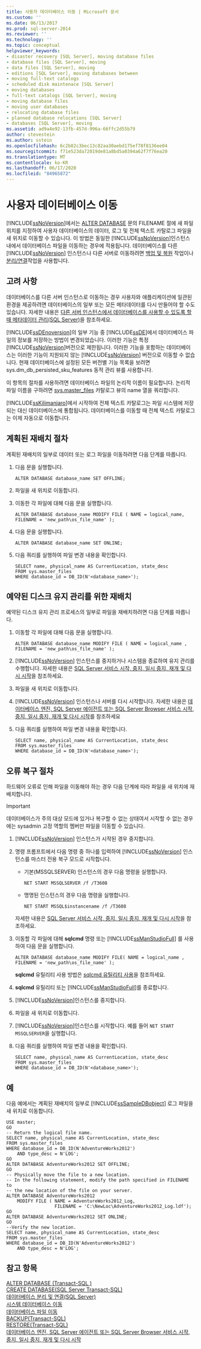 ```yaml
---
title: 사용자 데이터베이스 이동 | Microsoft 문서
ms.custom: ''
ms.date: 06/13/2017
ms.prod: sql-server-2014
ms.reviewer: ''
ms.technology: ''
ms.topic: conceptual
helpviewer_keywords:
- disaster recovery [SQL Server], moving database files
- database files [SQL Server], moving
- data files [SQL Server], moving
- editions [SQL Server], moving databases between
- moving full-text catalogs
- scheduled disk maintenace [SQL Server]
- moving databases
- full-text catalogs [SQL Server], moving
- moving database files
- moving user databases
- relocating database files
- planned database relocations [SQL Server]
- databases [SQL Server], moving
ms.assetid: ad9a4e92-13fb-457d-996a-66ffc2d55b79
author: stevestein
ms.author: sstein
ms.openlocfilehash: 6c2b82c3bec13c82aa30aebd175ef78f8136ee04
ms.sourcegitcommit: f71e523da72019de81a8bd5a0394a62f7f76ea20
ms.translationtype: MT
ms.contentlocale: ko-KR
ms.lasthandoff: 06/17/2020
ms.locfileid: "84965872"
---
```

# <a name="move-user-databases"></a>사용자 데이터베이스 이동
  [!INCLUDE[ssNoVersion](../../includes/ssnoversion-md.md)]에서는 [ALTER DATABASE](/sql/t-sql/statements/alter-database-transact-sql) 문의 FILENAME 절에 새 파일 위치를 지정하여 사용자 데이터베이스의 데이터, 로그 및 전체 텍스트 카탈로그 파일을 새 위치로 이동할 수 있습니다. 이 방법은 동일한 [!INCLUDE[ssNoVersion](../../includes/ssnoversion-md.md)]인스턴스 내에서 데이터베이스 파일을 이동하는 경우에 적용됩니다. 데이터베이스를 다른 [!INCLUDE[ssNoVersion](../../includes/ssnoversion-md.md)] 인스턴스나 다른 서버로 이동하려면 [백업 및 복원](../backup-restore/back-up-and-restore-of-sql-server-databases.md) 작업이나 [분리/연결](move-a-database-using-detach-and-attach-transact-sql.md)작업을 사용합니다.  
  
## <a name="considerations"></a>고려 사항  
 데이터베이스를 다른 서버 인스턴스로 이동하는 경우 사용자와 애플리케이션에 일관된 환경을 제공하려면 데이터베이스의 일부 또는 모든 메타데이터를 다시 만들어야 할 수도 있습니다. 자세한 내용은 [다른 서버 인스턴스에서 데이터베이스를 사용할 수 있도록 할 때 메타데이터 관리&#40;SQL Server&#41;](manage-metadata-when-making-a-database-available-on-another-server.md)을 참조하세요.  
  
 [!INCLUDE[ssDEnoversion](../../includes/ssdenoversion-md.md)]의 일부 기능 중 [!INCLUDE[ssDE](../../includes/ssde-md.md)]에서 데이터베이스 파일의 정보를 저장하는 방법이 변경되었습니다. 이러한 기능은 특정 [!INCLUDE[ssNoVersion](../../includes/ssnoversion-md.md)]버전으로 제한됩니다. 이러한 기능을 포함하는 데이터베이스는 이러한 기능이 지원되지 않는 [!INCLUDE[ssNoVersion](../../includes/ssnoversion-md.md)] 버전으로 이동할 수 없습니다. 현재 데이터베이스에 설정된 모든 버전별 기능 목록을 보려면 sys.dm_db_persisted_sku_features 동적 관리 뷰를 사용합니다.  
  
 이 항목의 절차를 사용하려면 데이터베이스 파일의 논리적 이름이 필요합니다. 논리적 파일 이름을 구하려면 [sys.master_files](/sql/relational-databases/system-catalog-views/sys-master-files-transact-sql) 카탈로그 뷰의 name 열을 쿼리합니다.  
  
 [!INCLUDE[ssKilimanjaro](../../includes/sskilimanjaro-md.md)]에서 시작하여 전체 텍스트 카탈로그는 파일 시스템에 저장되는 대신 데이터베이스에 통합됩니다. 데이터베이스를 이동할 때 전체 텍스트 카탈로그는 이제 자동으로 이동합니다.  
  
## <a name="planned-relocation-procedure"></a>계획된 재배치 절차  
 계획된 재배치의 일부로 데이터 또는 로그 파일을 이동하려면 다음 단계를 따릅니다.  
  
1.  다음 문을 실행합니다.  
  
    ```  
    ALTER DATABASE database_name SET OFFLINE;  
    ```  
  
2.  파일을 새 위치로 이동합니다.  
  
3.  이동한 각 파일에 대해 다음 문을 실행합니다.  
  
    ```  
    ALTER DATABASE database_name MODIFY FILE ( NAME = logical_name, FILENAME = 'new_path\os_file_name' );  
    ```  
  
4.  다음 문을 실행합니다.  
  
    ```  
    ALTER DATABASE database_name SET ONLINE;  
    ```  
  
5.  다음 쿼리를 실행하여 파일 변경 내용을 확인합니다.  
  
    ```  
    SELECT name, physical_name AS CurrentLocation, state_desc  
    FROM sys.master_files  
    WHERE database_id = DB_ID(N'<database_name>');  
    ```  
  
## <a name="relocation-for-scheduled-disk-maintenance"></a>예약된 디스크 유지 관리를 위한 재배치  
 예약된 디스크 유지 관리 프로세스의 일부로 파일을 재배치하려면 다음 단계를 따릅니다.  
  
1.  이동할 각 파일에 대해 다음 문을 실행합니다.  
  
    ```  
    ALTER DATABASE database_name MODIFY FILE ( NAME = logical_name , FILENAME = 'new_path\os_file_name' );  
    ```  
  
2.  [!INCLUDE[ssNoVersion](../../includes/ssnoversion-md.md)] 인스턴스를 중지하거나 시스템을 종료하여 유지 관리를 수행합니다. 자세한 내용은 [SQL Server 서비스 시작, 중지, 일시 중지, 재개 및 다시 시작](../../database-engine/configure-windows/start-stop-pause-resume-restart-sql-server-services.md)을 참조하세요.  
  
3.  파일을 새 위치로 이동합니다.  
  
4.  [!INCLUDE[ssNoVersion](../../includes/ssnoversion-md.md)] 인스턴스나 서버를 다시 시작합니다. 자세한 내용은 [데이터베이스 엔진, SQL Server 에이전트 또는 SQL Server Browser 서비스 시작, 중지, 일시 중지, 재개 및 다시 시작](../../database-engine/configure-windows/start-stop-pause-resume-restart-sql-server-services.md)를 참조하세요  
  
5.  다음 쿼리를 실행하여 파일 변경 내용을 확인합니다.  
  
    ```  
    SELECT name, physical_name AS CurrentLocation, state_desc  
    FROM sys.master_files  
    WHERE database_id = DB_ID(N'<database_name>');  
    ```  
  
## <a name="failure-recovery-procedure"></a>오류 복구 절차  
 하드웨어 오류로 인해 파일을 이동해야 하는 경우 다음 단계에 따라 파일을 새 위치에 재배치합니다.  
  
> [!IMPORTANT]  
>  데이터베이스가 주의 대상 모드에 있거나 복구할 수 없는 상태여서 시작할 수 없는 경우에는 sysadmin 고정 역할의 멤버만 파일을 이동할 수 있습니다.  
  
1.  [!INCLUDE[ssNoVersion](../../includes/ssnoversion-md.md)] 인스턴스가 시작된 경우 중지합니다.  
  
2.  명령 프롬프트에서 다음 명령 중 하나를 입력하여 [!INCLUDE[ssNoVersion](../../includes/ssnoversion-md.md)] 인스턴스를 마스터 전용 복구 모드로 시작합니다.  
  
    -   기본(MSSQLSERVER) 인스턴스의 경우 다음 명령을 실행합니다.  
  
        ```  
        NET START MSSQLSERVER /f /T3608  
        ```  
  
    -   명명된 인스턴스의 경우 다음 명령을 실행합니다.  
  
        ```  
        NET START MSSQL$instancename /f /T3608  
        ```  
  
     자세한 내용은 [SQL Server 서비스 시작, 중지, 일시 중지, 재개 및 다시 시작](../../database-engine/configure-windows/start-stop-pause-resume-restart-sql-server-services.md)을 참조하세요.  
  
3.  이동할 각 파일에 대해 **sqlcmd** 명령 또는 [!INCLUDE[ssManStudioFull](../../../includes/ssmanstudiofull-md.md)] 를 사용하여 다음 문을 실행합니다.  
  
    ```  
    ALTER DATABASE database_name MODIFY FILE( NAME = logical_name , FILENAME = 'new_path\os_file_name' );  
    ```  
  
     **sqlcmd** 유틸리티 사용 방법은 [sqlcmd 유틸리티 사용](../scripting/sqlcmd-use-the-utility.md)을 참조하세요.  
  
4.  **sqlcmd** 유틸리티 또는 [!INCLUDE[ssManStudioFull](../../../includes/ssmanstudiofull-md.md)]를 종료합니다.  
  
5.  [!INCLUDE[ssNoVersion](../../includes/ssnoversion-md.md)]인스턴스를 중지합니다.  
  
6.  파일을 새 위치로 이동합니다.  
  
7.  [!INCLUDE[ssNoVersion](../../includes/ssnoversion-md.md)]인스턴스를 시작합니다. 예를 들어 `NET START MSSQLSERVER`을 실행합니다.  
  
8.  다음 쿼리를 실행하여 파일 변경 내용을 확인합니다.  
  
    ```  
    SELECT name, physical_name AS CurrentLocation, state_desc  
    FROM sys.master_files  
    WHERE database_id = DB_ID(N'<database_name>');  
    ```  
  
## <a name="examples"></a>예  
 다음 예에서는 계획된 재배치의 일부로 [!INCLUDE[ssSampleDBobject](../../includes/sssampledbobject-md.md)] 로그 파일을 새 위치로 이동합니다.  
  
```  
USE master;  
GO  
-- Return the logical file name.  
SELECT name, physical_name AS CurrentLocation, state_desc  
FROM sys.master_files  
WHERE database_id = DB_ID(N'AdventureWorks2012')  
    AND type_desc = N'LOG';  
GO  
ALTER DATABASE AdventureWorks2012 SET OFFLINE;  
GO  
-- Physically move the file to a new location.  
-- In the following statement, modify the path specified in FILENAME to  
-- the new location of the file on your server.  
ALTER DATABASE AdventureWorks2012   
    MODIFY FILE ( NAME = AdventureWorks2012_Log,   
                  FILENAME = 'C:\NewLoc\AdventureWorks2012_Log.ldf');  
GO  
ALTER DATABASE AdventureWorks2012 SET ONLINE;  
GO  
--Verify the new location.  
SELECT name, physical_name AS CurrentLocation, state_desc  
FROM sys.master_files  
WHERE database_id = DB_ID(N'AdventureWorks2012')  
    AND type_desc = N'LOG';  
```  
  
## <a name="see-also"></a>참고 항목  
 [ALTER DATABASE &#40;Transact-SQL &#41;](/sql/t-sql/statements/alter-database-transact-sql)   
 [CREATE DATABASE&#40;SQL Server Transact-SQL&#41;](/sql/t-sql/statements/create-database-sql-server-transact-sql)   
 [데이터베이스 분리 및 연결&#40;SQL Server&#41;](database-detach-and-attach-sql-server.md)   
 [시스템 데이터베이스 이동](system-databases.md)   
 [데이터베이스 파일 이동](move-database-files.md)   
 [BACKUP&#40;Transact-SQL&#41;](/sql/t-sql/statements/backup-transact-sql)   
 [RESTORE&#40;Transact-SQL&#41;](/sql/t-sql/statements/restore-statements-transact-sql)   
 [데이터베이스 엔진, SQL Server 에이전트 또는 SQL Server Browser 서비스 시작, 중지, 일시 중지, 재개 및 다시 시작](../../database-engine/configure-windows/start-stop-pause-resume-restart-sql-server-services.md)  
  
  
